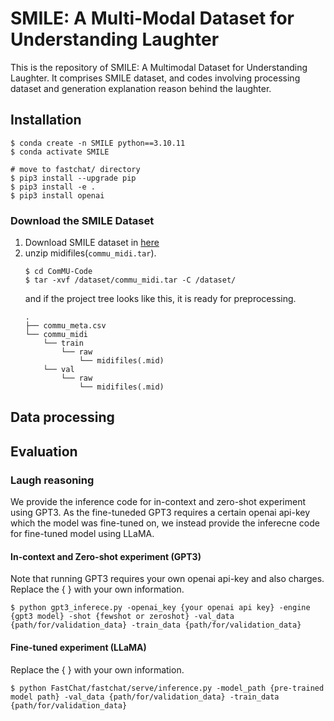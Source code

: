 # SMILE: A Multi-Modal Dataset for Understanding Laughter

This is the repository of SMILE: A Multimodal Dataset for Understanding Laughter. 
It comprises SMILE dataset, and codes involving processing dataset and generation explanation reason behind the laughter.

## Installation
```
$ conda create -n SMILE python==3.10.11
$ conda activate SMILE

# move to fastchat/ directory
$ pip3 install --upgrade pip  
$ pip3 install -e .
$ pip3 install openai
```


### Download the SMILE Dataset
1. Download SMILE dataset in [here](https://drive.google.com/file/d/17v318r5DQp4loh28WD9vVUtvS5xeKpR9/view)
2. unzip midifiles(`commu_midi.tar`).
    ```
    $ cd ComMU-Code
    $ tar -xvf /dataset/commu_midi.tar -C /dataset/
    ```
    and if the project tree looks like this, it is ready for preprocessing. 
    ```
    .
    ├── commu_meta.csv
    └── commu_midi
        └── train
            └── raw
                └── midifiles(.mid)
        └── val
            └── raw
                └── midifiles(.mid)
    ``` 

## Data processing



## Evaluation

### Laugh reasoning 
We provide the inference code for in-context and zero-shot experiment using GPT3. 
As the fine-tuneded GPT3 requires a certain openai api-key which the model was fine-tuned on, we instead provide the inferecne code for fine-tuned model using LLaMA. 

#### In-context and Zero-shot experiment (GPT3)
Note that running GPT3 requires your own openai api-key and also charges.
Replace the { } with your own information. 
```
$ python gpt3_inferece.py -openai_key {your openai api key} -engine {gpt3 model} -shot {fewshot or zeroshot} -val_data {path/for/validation_data} -train_data {path/for/validation_data} 
```
#### Fine-tuned experiment (LLaMA)
Replace the { } with your own information. 
```
$ python FastChat/fastchat/serve/inference.py -model_path {pre-trained model path} -val_data {path/for/validation_data} -train_data {path/for/validation_data} 
```
